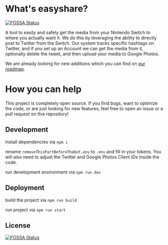 # What's easyshare?
[![FOSSA Status](https://app.fossa.com/api/projects/git%2Bgithub.com%2Fflint-gg%2Feasyshare.svg?type=shield)](https://app.fossa.com/projects/git%2Bgithub.com%2Fflint-gg%2Feasyshare?ref=badge_shield)


A tool to easily and safely get the media from your Nintendo Switch to where you actually want it.
We do this by leveraging the ability to directly post to Twitter from the Switch. Our system tracks specific hashtags on Twitter, and if you set up an Account we can get the media from it, optionally delete the tweet, and then upload your media to Google Photos.

We are already looking for new additions which you can find on [our roadmap](https://github.com/flint-gg/easyshare/projects/1).

# How you can help

This project is completely open source. If you find bugs, want to optimize the code, or are just looking for new features, feel free to open an issue or a pull request on this repository!

## Development

install dependencies via `npm i`

rename `removeThisPartBeforeTheDot.env` to `.env` and fill in your tokens. You will also need to adjust the Twitter and Google Photos Client IDs inside the code.

run development environment via `npm run dev`

## Deployment

build the project via `npm run build`

run project via `npm run start`


## License
[![FOSSA Status](https://app.fossa.com/api/projects/git%2Bgithub.com%2Fflint-gg%2Feasyshare.svg?type=large)](https://app.fossa.com/projects/git%2Bgithub.com%2Fflint-gg%2Feasyshare?ref=badge_large)